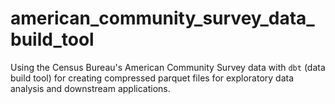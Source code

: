 # american_community_survey_data_build_tool
Using the Census Bureau's American Community Survey data with `dbt` (data build tool) for creating compressed parquet files for exploratory data analysis and downstream applications.
